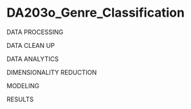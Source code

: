 # DA203o_Genre_Classification

DATA PROCESSING​

DATA CLEAN UP​

DATA ANALYTICS​

DIMENSIONALITY REDUCTION​

MODELING ​

RESULTS
